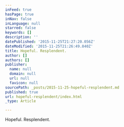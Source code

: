 ```yaml
---
inFeed: true
hasPage: true
inNav: false
inLanguage: null
starred: false
keywords: []
description: ''
datePublished: '2015-11-25T21:27:20.056Z'
dateModified: '2015-11-25T21:26:49.840Z'
title: Hopeful. Resplendent.
author: []
authors: []
publisher:
  name: null
  domain: null
  url: null
  favicon: null
sourcePath: _posts/2015-11-25-hopeful-resplendent.md
published: true
url: hopeful-resplendent/index.html
_type: Article

---
```

Hopeful.  Resplendent.